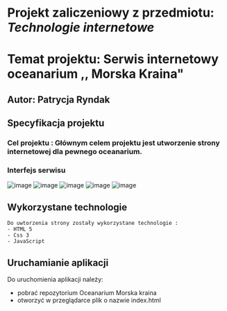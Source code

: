 # Projekt zaliczeniowy z przedmiotu: _**Technologie internetowe**_

# Temat projektu: Serwis internetowy oceanarium ,, Morska Kraina"
## Autor: Patrycja Ryndak
## Specyfikacja projektu
### Cel projektu : Głównym celem projektu jest utworzenie strony internetowej dla pewnego oceanarium.

### Interfejs serwisu
![image](https://user-images.githubusercontent.com/63348363/140929168-13c4c620-b4a6-448b-9d52-b3c3265193e2.png)
![image](https://user-images.githubusercontent.com/63348363/140929235-813beb32-8d8b-4618-8a8f-3eac2ad6d3e1.png)
![image](https://user-images.githubusercontent.com/63348363/140929309-0a09aedc-25bc-4b8f-874d-fd8c982add55.png)
![image](https://user-images.githubusercontent.com/63348363/140929390-b5fbff45-77e1-498e-aa62-1d53c3de0dd9.png)
![image](https://user-images.githubusercontent.com/63348363/140929472-d3222771-5f55-49ac-9e6e-3c1b526c93db.png)



## Wykorzystane technologie
	Do uwtorzenia strony zostały wykorzystane technologie :
	- HTML 5 
	- Css 3 
	- JavaScript
## Uruchamianie aplikacji
Do uruchomienia aplikacji należy: 
- pobrać repozytorium Oceanarium Morska kraina
- otworzyć w przeglądarce plik o nazwie index.html


